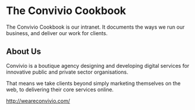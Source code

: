 # The Convivio Cookbook

The Convivio Cookbook is our intranet. It documents the ways we run our business, and deliver our work for clients.

## About Us
Convivio is a boutique agency designing and developing digital services for innovative public and private sector organisations.

That means we take clients beyond simply marketing themselves on the web, to delivering their core services online.

http://weareconvivio.com/

